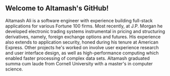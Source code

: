 ## Welcome to Altamash's GitHub!

Altamash Ali is a software engineer with experience building full-stack applications for various Fortune 100 firms. Most recently, at J.P. Morgan he developed electronic trading systems instrumental in pricing and structuring derivatives, namely, foreign exchange options and futures. His experience also extends to application security, honed during his tenure at American Express. Other projects he's worked on involve user experience research and user interface design, as well as high-performance computing which enabled faster processing of complex data sets. Altamash graduated summa cum laude from Cornell University with a master's in computer science.
